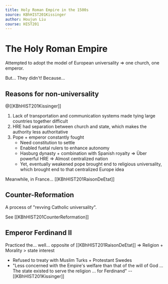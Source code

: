 ```yaml
---
title: Holy Roman Empire in the 1500s
source: KBhHIST201Kissinger
author: Houjun Liu
course: HIST201
---
```


# The Holy Roman Empire

Attempted to adopt the model of European universality => one church, one emperor.

But... They didn't! Because...

## Reasons for non-universality

@[[KBhHIST201Kissinger]]

1. Lack of transportation and communication systems made tying large countries together difficult
2. HRE had separation between church and state, which makes the authority less authoritative
3. Pope + emperor constantly fought 
	* Need constitution to settle
	* Enabled fuetal rulers to enhance autonomy 
	* Hasburg dynasty + combination with Spanish royalty => Über powerful HRE => Almost centralized nation
	* Yet, eventually weakened pope brought end to religious universality, which brought end to that centralized Europe idea
	
Meanwhile, in France... [[KBhHIST201RaisonDeEtat]]	

## Counter-Reformation
A process of "revving Catholic universality".

See [[KBhHIST201CounterReformation]]

## Emperor Ferdinand II
 Practiced the... well... opposite of [[KBhHIST201RaisonDeEtat]] => Religion + Morality > state interest
 
*  Refused to treaty with Muslim Turks + Protestant Swedes
*  "Less concerned with the Empire's welfare than that of the will of God ... The state existed to serve the religion ... for Ferdinand" -- [[KBhHIST201Kissinger]]
